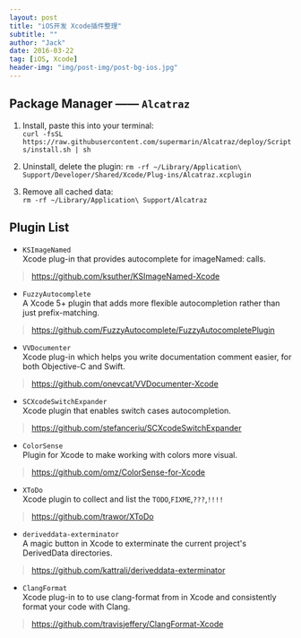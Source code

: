 ```yaml
---
layout: post
title: "iOS开发 Xcode插件整理"
subtitle: ""
author: "Jack"
date: 2016-03-22
tag: [iOS, Xcode]
header-img: "img/post-img/post-bg-ios.jpg"
---
```



## Package Manager —— `Alcatraz`

1. Install, paste this into your terminal:  
   `curl -fsSL https://raw.githubusercontent.com/supermarin/Alcatraz/deploy/Scripts/install.sh | sh`

2. Uninstall, delete the plugin:
   `rm -rf ~/Library/Application\ Support/Developer/Shared/Xcode/Plug-ins/Alcatraz.xcplugin`

3. Remove all cached data:  
   `rm -rf ~/Library/Application\ Support/Alcatraz`

## Plugin List

- `KSImageNamed`  
  Xcode plug-in that provides autocomplete for imageNamed: calls.  

> https://github.com/ksuther/KSImageNamed-Xcode

- `FuzzyAutocomplete`  
  A Xcode 5+ plugin that adds more flexible autocompletion rather than just prefix-matching.  

> https://github.com/FuzzyAutocomplete/FuzzyAutocompletePlugin

- `VVDocumenter`  
  Xcode plug-in which helps you write documentation comment easier, for both Objective-C and Swift.  

> https://github.com/onevcat/VVDocumenter-Xcode

- `SCXcodeSwitchExpander`  
  Xcode plugin that enables switch cases autocompletion.  

> https://github.com/stefanceriu/SCXcodeSwitchExpander

- `ColorSense`  
  Plugin for Xcode to make working with colors more visual.  

> https://github.com/omz/ColorSense-for-Xcode

- `XToDo`  
  Xcode plugin to collect and list the `TODO`,`FIXME`,`???`,`!!!!`  

> https://github.com/trawor/XToDo

- `deriveddata-exterminator`  
  A magic button in Xcode to exterminate the current project's DerivedData directories.  

> https://github.com/kattrali/deriveddata-exterminator

- `ClangFormat`  
  Xcode plug-in to to use clang-format from in Xcode and consistently format your code with Clang.  

> https://github.com/travisjeffery/ClangFormat-Xcode






